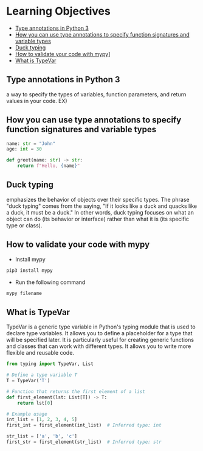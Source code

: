 # Learning Objectives

- [Type annotations in Python 3](#Type-annotations-in-Python-3)
- [How you can use type annotations to specify function signatures and variable types](#How-you-can-use-type-annotations-to-specify-function-signatures-and-variable-types)
- [Duck typing](#Duck-typing)
- [How to validate your code with mypy](#How-to-validate-your-code-with-mypy)]
- [What is TypeVar](#What-is-TypeVar)

## Type annotations in Python 3
a way to specify the types of variables, function parameters, and return values in your code. 
EX)
## How you can use type annotations to specify function signatures and variable types
```python
name: str = "John"
age: int = 30

def greet(name: str) -> str:
    return f"Hello, {name}"

```
## Duck typing
emphasizes the behavior of objects over their specific types. The phrase "duck typing" comes from the saying, "If it looks like a duck and quacks like a duck, it must be a duck." In other words, duck typing focuses on what an object can do (its behavior or interface) rather than what it is (its specific type or class).


## How to validate your code with mypy

- Install mypy
```bash
pip3 install mypy
```

- Run the following command
```bash
mypy filename

```

## What is TypeVar
TypeVar is a generic type variable in Python's typing module that is used to declare type variables. It allows you to define a placeholder for a type that will be specified later.
It is particularly useful for creating generic functions and classes that can work with different types. It allows you to write more flexible and reusable code.
```python
from typing import TypeVar, List

# Define a type variable T
T = TypeVar('T')

# Function that returns the first element of a list
def first_element(lst: List[T]) -> T:
    return lst[0]

# Example usage
int_list = [1, 2, 3, 4, 5]
first_int = first_element(int_list)  # Inferred type: int

str_list = ['a', 'b', 'c']
first_str = first_element(str_list)  # Inferred type: str

```